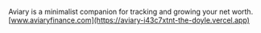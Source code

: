 Aviary is a minimalist companion for tracking and growing your net worth. [www.aviaryfinance.com](https://aviary-i43c7xtnt-the-doyle.vercel.app)
